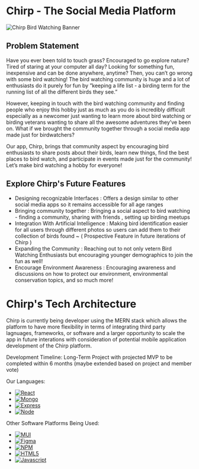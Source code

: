 # Chirp - The Social Media Platform

![Chirp Bird Watching Banner](./src/Images/ChirpBanner#2.png)

## Problem Statement
Have you ever been told to touch grass? Encouraged to go explore nature? Tired of staring at your computer all day? Looking for something fun, inexpensive and can be done anywhere, anytime? Then, you can’t go wrong with some bird watching! The bird watching community is huge and a lot of enthusiasts do it purely for fun by ”keeping a life list - a birding term for the running list of all the different birds they see.” 

However, keeping in touch with the bird watching community and finding people who enjoy this hobby just as much as you do is incredibly difficult especially as a newcomer just wanting to learn more about bird watching or birding veterans wanting to share all the awesome adventures they’ve been on. What if we brought the community together through a social media app made just for birdwatchers? 

Our app, Chirp, brings that community aspect by encouraging bird enthusiasts to share posts about their birds, learn new things, find the best places to bird watch, and participate in events made just for the community! Let’s make bird watching a hobby for everyone!

## Explore Chirp's Future Features
- Designing recognizable Interfaces : Offers a design similar to other social media apps so it remains accessible for all age ranges
- Bringing community together : Bringing a social aspect to bird watching - finding a community, sharing with friends , setting up birding meetups
- Integration With Artificial Intelligence : Making bird identification easier for all users through different photos so users can add them to their collection of birds found ~ ( Prospective Feature in future iterations of Chirp )
- Expanding the Community : Reaching out to not only vetern Bird Watching Enthusiasts but encouraging younger demographics to join the fun as well!
- Encourage Environment Awareness : Encouraging awareness and discussions on how to protect our environment, environmental conservation topics, and so much more!

# Chirp's Tech Architecture
Chirp is currently being developer using the MERN stack which allows the platform to have more flexibility in terms of integrating third party lagnuages, frameworks, or software and a larger opportunity to scale the app in future interations with consideration of potential mobile application development of the Chirp platform.

Development Timeline: Long-Term Project with projected MVP to be completed within 6 months (maybe extended based on project and member vote)

Our Languages: 
* [![React][React.js]][React-url]
* [![Mongo][MongoDB]][Mongo-url]
* [![Express][Express.js]][Express-url]
* [![Node][NodeJS]][Node-url]

Other Software Platforms Being Used:
* [![MUI][MUI]][MUI-url]
* [![Figma][Figma]][Figma-url]
* [![NPM][NPM]][NPM-url]
* [![HTML5][HTML5]][HTML-url]
* [![Javascript][Javascript]][Javascript-url]


<!--MARKDOWN LINKS-->
[React.js]: https://img.shields.io/badge/React-20232A?style=for-the-badge&logo=react&logoColor=61DAFB
[React-url]: https://reactjs.org/
[MongoDB]: https://img.shields.io/badge/MongoDB-%234ea94b.svg?style=for-the-badge&logo=mongodb&logoColor=white
[Mongo-url]: https://www.mongodb.com/
[Express.js]: https://img.shields.io/badge/express.js-%23404d59.svg?style=for-the-badge&logo=express&logoColor=%2361DAFB
[Express-url]: https://expressjs.com/
[NodeJS]: https://img.shields.io/badge/node.js-6DA55F?style=for-the-badge&logo=node.js&logoColor=white
[Node-url]: https://nodejs.org/en/about
[MUI]: https://img.shields.io/badge/MUI-%230081CB.svg?style=for-the-badge&logo=mui&logoColor=white
[MUI-url]: https://mui.com/material-ui/
[Figma]: https://img.shields.io/badge/figma-%23F24E1E.svg?style=for-the-badge&logo=figma&logoColor=white
[Figma-url]: https://www.figma.com/
[NPM]: https://img.shields.io/badge/NPM-%23CB3837.svg?style=for-the-badge&logo=npm&logoColor=white
[NPM-url]: https://www.npmjs.com/
[HTML5]: https://img.shields.io/badge/html5-%23E34F26.svg?style=for-the-badge&logo=html5&logoColor=white
[HTML-url]: https://developer.mozilla.org/en-US/docs/Learn/Getting_started_with_the_web/HTML_basics
[JavaScript]: https://img.shields.io/badge/javascript-%23323330.svg?style=for-the-badge&logo=javascript&logoColor=%23F7DF1E
[JavaScript-url]: https://www.javascript.com/